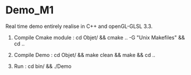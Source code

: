 # Demo_M1

Real time demo entirely realise in C++ and openGL-GLSL 3.3.

1) Compile Cmake module : cd Objet/ && cmake .. -G "Unix Makefiles" && cd ..

2) Compile Demo : cd Objet/ && make clean && make && cd ..

3) Run : cd bin/ && ./Demo  